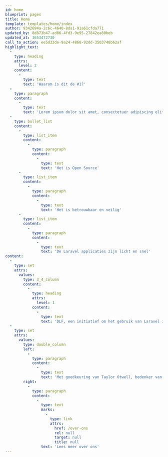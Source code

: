 ```yaml
---
id: home
blueprint: pages
title: Home
template: templates/home/index
author: 9342694a-2c6c-4640-8da1-91a61cfda771
updated_by: 8d873b47-ad86-4fd3-9e95-27842ea80beb
updated_at: 1653472730
call_to_action: ee5d33de-9a24-4860-92dd-3503740b62af
highlight_text:
  -
    type: heading
    attrs:
      level: 2
    content:
      -
        type: text
        text: 'Waarom is dit de #1?'
  -
    type: paragraph
    content:
      -
        type: text
        text: 'Lorem ipsum dolor sit amet, consectetuer adipiscing elit. Aenean commodo ligula eget dolor. Aenean massa. Cum sociis. In enim justo, rhoncus ut, imperdiet a, venenatis vitae, justo. Nullam dictum felis eu pede mollis pretium. Integer tincidunt. Cras dapibus.'
  -
    type: bullet_list
    content:
      -
        type: list_item
        content:
          -
            type: paragraph
            content:
              -
                type: text
                text: 'Het is Open Source'
      -
        type: list_item
        content:
          -
            type: paragraph
            content:
              -
                type: text
                text: 'Het is betrouwbaar en veilig'
      -
        type: list_item
        content:
          -
            type: paragraph
            content:
              -
                type: text
                text: 'De Laravel applicaties zijn licht en snel'
content:
  -
    type: set
    attrs:
      values:
        type: 3_4_column
        content:
          -
            type: heading
            attrs:
              level: 1
            content:
              -
                type: text
                text: 'DLF, een initiatief om het gebruik van Laravel in Nederland verder te professionaliseren.'
  -
    type: set
    attrs:
      values:
        type: double_column
        left:
          -
            type: paragraph
            content:
              -
                type: text
                text: 'Met goedkeuring van Taylor Otwell, bedenker van het Laravel Framework, heeft een zevental bedrijven het initiatief genomen om het gebruik van Laravel in Nederland verder te professionaliseren. In juni 2019 is daarom de Dutch Laravel Foundation opgericht.'
        right:
          -
            type: paragraph
            content:
              -
                type: text
                marks:
                  -
                    type: link
                    attrs:
                      href: /over-ons
                      rel: null
                      target: null
                      title: null
                text: 'Lees meer over ons'
---
```

